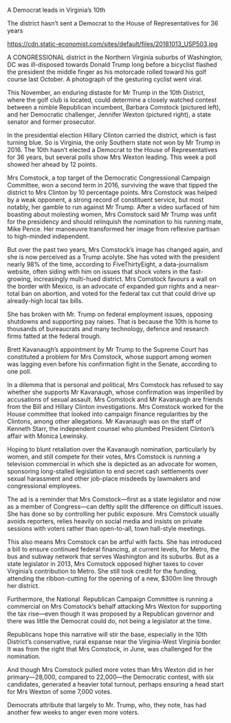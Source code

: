 A Democrat leads in Virginia’s 10th 

The district hasn’t sent a Democrat to the House of Representatives for 36 years

https://cdn.static-economist.com/sites/default/files/20181013_USP503.jpg

A CONGRESSIONAL district in the Northern Virginia suburbs of Washington, DC was ill-disposed towards Donald Trump long before a bicyclist flashed the president the middle finger as his motorcade rolled toward his golf course last October. A photograph of the gesturing cyclist went viral. 

This November, an enduring distaste for Mr Trump in the 10th District, where the golf club is located, could determine a closely watched contest between a nimble Republican incumbent, Barbara Comstock (pictured left), and her Democratic challenger, Jennifer Wexton (pictured right), a state senator and former prosecutor. 

In the presidential election Hillary Clinton carried the district, which is fast turning blue. So is Virginia, the only Southern state not won by Mr Trump in 2016. The 10th hasn’t elected a Democrat to the House of Representatives for 36 years, but several polls show Mrs Wexton leading. This week a poll showed her ahead by 12 points. 

Mrs Comstock, a top target of the Democratic Congressional Campaign Committee, won a second term in 2016, surviving the wave that tipped the district to Mrs Clinton by 10 percentage points. Mrs Comstock was helped by a weak opponent, a strong record of constituent service, but most notably, her gamble to run against Mr Trump. After a video surfaced of him boasting about molesting women, Mrs Comstock said Mr Trump was unfit for the presidency and should relinquish the nomination to his running mate, Mike Pence. Her manoeuvre transformed her image from reflexive partisan to high-minded independent.

But over the past two years, Mrs Comstock’s image has changed again, and she is now perceived as a Trump acolyte. She has voted with the president nearly 98% of the time, according to FiveThirtyEight, a data-journalism website, often siding with him on issues that shock voters in the fast-growing, increasingly multi-hued district. Mrs Comstock favours a wall on the border with Mexico, is an advocate of expanded gun rights and a near-total ban on abortion, and voted for the federal tax cut that could drive up already-high local tax bills.

She has broken with Mr. Trump on federal employment issues, opposing shutdowns and supporting pay raises. That is because the 10th is home to thousands of bureaucrats and many technology, defence and research firms fatted at the federal trough. 

Brett Kavanaugh’s appointment by Mr Trump to the Supreme Court has constituted a problem for Mrs Comstock, whose support among women was lagging even before his confirmation fight in the Senate, according to one poll.

In a dilemma that is personal and political, Mrs Comstock has refused to say whether she supports Mr Kavanaugh, whose confirmation was imperilled by accusations of sexual assault. Mrs Comstock and Mr Kavanaugh are friends from the Bill and Hillary Clinton investigations. Mrs Comstock worked for the House committee that looked into campaign finance regularities by the Clintons, among other allegations. Mr Kavanaugh was on the staff of Kenneth Starr, the independent counsel who plumbed President Clinton’s affair with Monica Lewinsky.

Hoping to blunt retaliation over the Kavanaugh nomination, particularly by women, and still compete for their votes, Mrs Comstock is running a television commercial in which she is depicted as an advocate for women, sponsoring long-stalled legislation to end secret cash settlements over sexual harassment and other job-place misdeeds by lawmakers and congressional employees. 

The ad is a reminder that Mrs Comstock—first as a state legislator and now as a member of Congress—can deftly split the difference on difficult issues. She has done so by controlling her public exposure. Mrs Comstock usually avoids reporters, relies heavily on social media and insists on private sessions with voters rather than open-to-all, town hall-style meetings.

This also means Mrs Comstock can be artful with facts. She has introduced a bill to ensure continued federal financing, at current levels, for Metro, the bus and subway network that serves Washington and its suburbs. But as a state legislator in 2013, Mrs Comstock opposed higher taxes to cover Virginia’s contribution to Metro. She still took credit for the funding, attending the ribbon-cutting for the opening of a new, $300m line through her district.

Furthermore, the National  Republican Campaign Committee is running a commercial on Mrs Comstock’s behalf attacking Mrs Wexton for supporting the tax rise—even though it was proposed by a Republican governor and there was little the Democrat could do, not being a legislator at the time.

Republicans hope this narrative will stir the base, especially in the 10th District’s conservative, rural expanse near the Virginia-West Virginia border. It was from the right that Mrs Comstock, in June, was challenged for the nomination.

And though Mrs Comstock pulled more votes than Mrs Wexton did in her primary—28,000, compared to 22,000—the Democratic contest, with six candidates, generated a heavier total turnout, perhaps ensuring a head start for Mrs Wexton of some 7,000 votes.

Democrats attribute that largely to Mr. Trump, who, they note, has had another few weeks to anger even more voters.